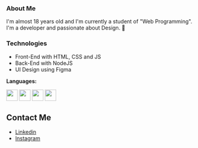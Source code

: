 ### About Me
I'm almost 18 years old and I'm currently a student of "Web Programming".
<br>
I'm a developer and passionate about Design. 🎉

### Technologies
- Front-End with HTML, CSS and JS
- Back-End with NodeJS
- UI Design using Figma

**Languages:**  

<code><img height="30" src="https://xesque.rocketseat.dev/platform/tech/html5.svg"></code>
<code><img height="30" src="https://xesque.rocketseat.dev/platform/tech/css3.svg"></code>
<code><img height="30" src="https://xesque.rocketseat.dev/platform/tech/javascript.svg"></code>
<code><img height="30" src="https://xesque.rocketseat.dev/platform/tech/node.svg"></code>

## Contact Me
- <a href="https://www.linkedin.com/in/wesleydamasceno/">Linkedin</a>
- <a href="https://instagram.com/wesleydamasceno4">Instagram</a>
